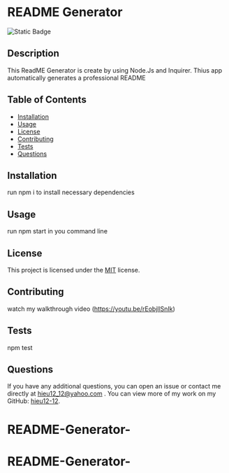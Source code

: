 # README Generator

  ![Static Badge](https://img.shields.io/badge/license-MIT-red)

  ## Description
 
  This ReadME Generator is create by using Node.Js and Inquirer. Thius app automatically generates a professional README 

  ## Table of Contents

  - [Installation](#installation)
  - [Usage](#usage)
  - [License](#license)
  - [Contributing](#contributing)
  - [Tests](#tests)
  - [Questions](#questions)

  ## Installation

  run npm i to install necessary dependencies 

  ## Usage

  run npm start in you command line 

  ## License
  
  This project is licensed under the [MIT](https://mit.edu/~amini/LICENSE.md) license.

  

  ## Contributing

  watch my walkthrough video (https://youtu.be/rEobjllSnIk)

  ## Tests

  npm test 

  ## Questions

  If you have any additional questions, you can open an issue or contact me directly at hieu12_12@yahoo.com .
  You can view more of my work on my GitHub: [hieu12-12](https://github.com/hieu12-12).

# README-Generator-
# README-Generator-
